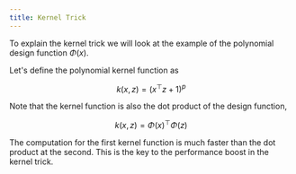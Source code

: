 ```yaml
---
title: Kernel Trick
---
```


To explain the kernel trick we will look at the example of the polynomial design function $\Phi(x)$.

Let's define the polynomial kernel function as

$$
k(x, z) = (x^\top z + 1)^p
$$

Note that the kernel function is also the dot product of the design function,

$$
k(x, z) = \Phi(x)^\top  \Phi(z)
$$

The computation for the first kernel function is much faster than the dot product at the second. This is the key to the performance boost in the kernel trick.